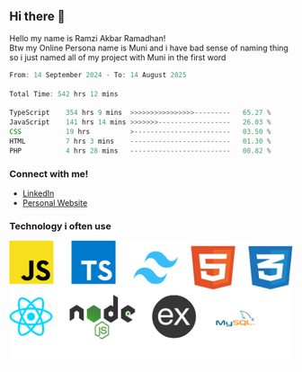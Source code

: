 ## Hi there 👋
Hello my name is Ramzi Akbar Ramadhan!\
Btw my Online Persona name is Muni and i have bad sense of naming thing so i just named all of my project with Muni in the first word
<!--START_SECTION:Muni-->

```Javascript
From: 14 September 2024 - To: 14 August 2025

Total Time: 542 hrs 12 mins

TypeScript    354 hrs 9 mins  >>>>>>>>>>>>>>>>---------   65.27 %
JavaScript    141 hrs 14 mins >>>>>>>------------------   26.03 %
CSS           19 hrs          >------------------------   03.50 %
HTML          7 hrs 3 mins    -------------------------   01.30 %
PHP           4 hrs 28 mins   -------------------------   00.82 %
```

<!--END_SECTION:Muni-->
### Connect with me!
* [LinkedIn](https://www.linkedin.com/in/ramzi-akbar-ramadhan-b8b05a243/)
* [Personal Website](https://www.muniporto.my.id/)
### Technology i often use
![Technology List](assets/techlist.png)
